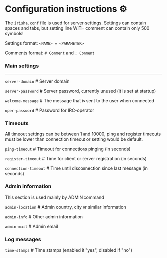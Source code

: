 # Configuration instructions ⚙️

The `irisha.conf` file is used for server-settings. Settings can contain spaces and tabs,
but setting line WITH comment can contain only 500 symbols!

Settings format: `<NAME> = <PARAMETER>`

Comments format: `# Comment` and `; Comment`

### Main settings
-----
`server-domain`      # Server domain

`server-password`    # Server password, currently unused (it is set at startup)
 
`welcome-message`    # The message that is sent to the user when connected

`oper-password`      # Password for IRC-operator

### Timeouts
All timeout settings can be between 1 and 10000, ping and register timeouts
must be lower than connection timeout or setting would be default.

`ping-timeout`       # Timeout for connections pinging (in seconds)

`register-timeout`   # Time for client or server registration (in seconds)

`connection-timeout` # Time until disconnection since last message (in seconds)

### Admin information
This section is used mainly by ADMIN command

`admin-location`     # Admin country, city or similar information

`admin-info`         # Other admin information

`admin-mail`         # Admin email

### Log messages
`time-stamps`        # Time stamps (enabled if "yes", disabled if "no")

